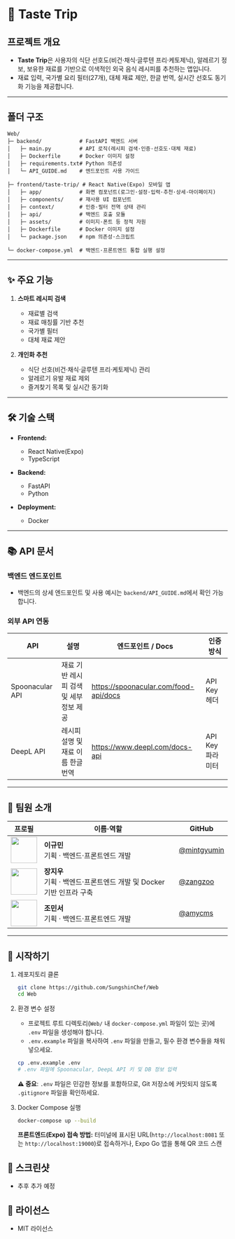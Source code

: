 # 🍳 Taste Trip

## 프로젝트 개요
- **Taste Trip**은 사용자의 식단 선호도(비건·채식·글루텐 프리·케토제닉), 알레르기 정보, 보유한 재료를 기반으로 이색적인 외국 음식 레시피를 추천하는 앱입니다.
- 재료 입력, 국가별 요리 필터(27개), 대체 재료 제안, 한글 번역, 실시간 선호도 동기화 기능을 제공합니다.

---

## 폴더 구조
```
Web/
├─ backend/            # FastAPI 백엔드 서버
│   ├─ main.py         # API 로직(레시피 검색·인증·선호도·대체 재료)
│   ├─ Dockerfile      # Docker 이미지 설정
│   ├─ requirements.txt# Python 의존성
│   └─ API_GUIDE.md    # 엔드포인트 사용 가이드

├─ frontend/taste-trip/ # React Native(Expo) 모바일 앱
│   ├─ app/            # 화면 컴포넌트(로그인·설정·입력·추천·상세·마이페이지)
│   ├─ components/     # 재사용 UI 컴포넌트
│   ├─ context/        # 인증·필터 전역 상태 관리
│   ├─ api/            # 백엔드 호출 모듈
│   ├─ assets/         # 이미지·폰트 등 정적 자원
│   ├─ Dockerfile      # Docker 이미지 설정
│   └─ package.json    # npm 의존성·스크립트

└─ docker-compose.yml  # 백엔드·프론트엔드 통합 실행 설정
```

---

## ✨ 주요 기능
1. **스마트 레시피 검색**
   - 재료별 검색
   - 재료 매칭률 기반 추천
   - 국가별 필터
   - 대체 재료 제안

2. **개인화 추천**
   - 식단 선호(비건·채식·글루텐 프리·케토제닉) 관리
   - 알레르기 유발 재료 제외
   - 즐겨찾기 목록 및 실시간 동기화
  
---

## 🛠 기술 스택
- **Frontend:**
  - React Native(Expo)
  - TypeScript

- **Backend:**
  - FastAPI
  - Python
    
- **Deployment:**
  - Docker

---

## 📚 API 문서

### 백엔드 엔드포인트
- 백엔드의 상세 엔드포인트 및 사용 예시는 `backend/API_GUIDE.md`에서 확인 가능합니다.
  
### 외부 API 연동
| API               | 설명                                      | 엔드포인트 / Docs                                            | 인증 방식          |
| ----------------- | ----------------------------------------- | ------------------------------------------------------------ | ----------------- |
| Spoonacular API   | 재료 기반 레시피 검색 및 세부 정보 제공   | https://spoonacular.com/food-api/docs                        | API Key 헤더      |
| DeepL API         | 레시피 설명 및 재료 이름 한글 번역        | https://www.deepl.com/docs-api                                | API Key 파라미터 |

---

## 👥 팀원 소개
| 프로필 | 이름·역할         | GitHub                               |
| :----: | ---------------- | ------------------------------------ |
| <img src="https://github.com/mintgyumin.png?size=100" width="60"/> | **이규민**<br>기획 · 백엔드·프론트엔드 개발 | [@mintgyumin](https://github.com/mintgyumin) |
| <img src="https://github.com/zangzoo.png?size=100" width="60"/> | **장지우**<br>기획 · 백엔드·프론트엔드 개발 및 Docker 기반 인프라 구축 | [@zangzoo](https://github.com/zangzoo) |
| <img src="https://github.com/amycms.png?size=100" width="60"/> | **조민서**<br>기획 · 백엔드·프론트엔드 개발| [@amycms](https://github.com/amycms) |

---

## 🚀 시작하기
1. 레포지토리 클론
   ```bash
   git clone https://github.com/SungshinChef/Web
   cd Web
   ```
   
2. 환경 변수 설정
   - 프로젝트 루트 디렉토리(`Web/` 내 `docker-compose.yml` 파일이 있는 곳)에 `.env` 파일을 생성해야 합니다.
   - `.env.example` 파일을 복사하여 `.env` 파일을 만들고, 필수 환경 변수들을 채워 넣으세요.

   ```bash
   cp .env.example .env
   # .env 파일에 Spoonacular, DeepL API 키 및 DB 정보 입력
   ```

   **⚠️ 중요**: `.env` 파일은 민감한 정보를 포함하므로, Git 저장소에 커밋되지 않도록 `.gitignore` 파일을 확인하세요.
   
4. Docker Compose 실행
   ```bash
   docker-compose up --build
   ```

   **프론트엔드(Expo) 접속 방법:** 터미널에 표시된 URL(`http://localhost:8081` 또는 `http://localhost:19000`)로 접속하거나, Expo Go 앱을 통해 QR 코드 스캔

## 📱 스크린샷
- 추후 추가 예정

## 📝 라이선스
- MIT 라이선스
